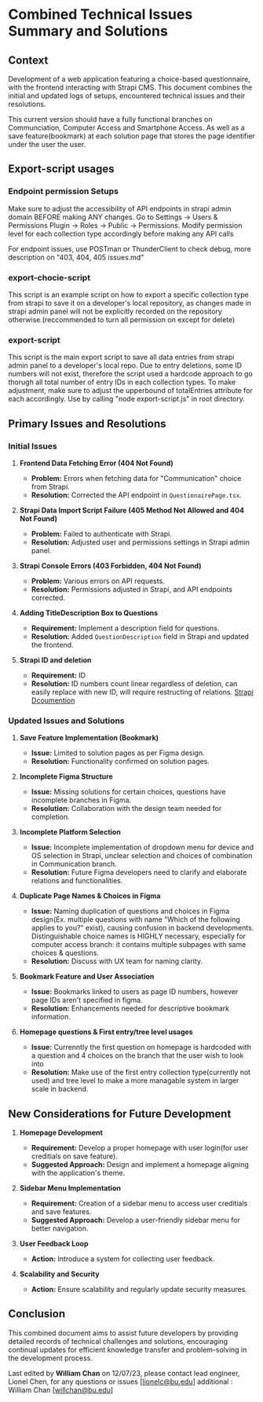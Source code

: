 
# Combined Technical Issues Summary and Solutions

## Context
Development of a web application featuring a choice-based questionnaire, with the frontend interacting with Strapi CMS. This document combines the initial and updated logs of setups, encountered technical issues and their resolutions.

This current version should have a fully functional branches on Communciation, Computer Access and Smartphone Access. As well as a save feature(bookmark) at each solution page that stores the page identifier under the user the user.


## Export-script usages

### Endpoint permission Setups 
Make sure to adjust the accessibility of API endpoints in strapi admin domain BEFORE making ANY changes. Go to Settings -> Users & Permissions Plugin -> Roles -> Public -> Permissions. Modify permission level for each collection type accordingly before making any API calls

For endpoint issues, use POSTman or ThunderClient to check debug, more description on "403, 404, 405 issues.md"

### export-chocie-script
This script is an example script on how to export a specific collection type from strapi to save it on a developer's local repository, as changes made in strapi admin panel will not be explicitly recorded on the repository otherwise.(reccommended to turn all permission on except for delete)

### export-script
This script is the main export script to save all data entries from strapi admin panel to a developer's local repo. Due to entry deletions, some ID numbers will not exist, therefore the script used a hardcode approach to go thorugh all total number of entry IDs in each collection types. To make adjustment, make sure to adjust the upperbound of totalEntries attribute for each accordingly. Use by calling "node export-script.js" in root directory.

## Primary Issues and Resolutions

### Initial Issues
1. **Frontend Data Fetching Error (404 Not Found)**
   - **Problem:** Errors when fetching data for "Communication" choice from Strapi.
   - **Resolution:** Corrected the API endpoint in `QuestionairePage.tsx`.

2. **Strapi Data Import Script Failure (405 Method Not Allowed and 404 Not Found)**
   - **Problem:** Failed to authenticate with Strapi.
   - **Resolution:** Adjusted user and permissions settings in Strapi admin panel.

3. **Strapi Console Errors (403 Forbidden, 404 Not Found)**
   - **Problem:** Various errors on API requests.
   - **Resolution:** Permissions adjusted in Strapi, and API endpoints corrected.

4. **Adding TitleDescription Box to Questions**
   - **Requirement:** Implement a description field for questions.
   - **Resolution:** Added `QuestionDescription` field in Strapi and updated the frontend.

4. **Strapi ID and deletion**
   - **Requirement:** ID 
   - **Resolution:** ID numbers count linear regardless of deletion, can easily replace with new ID, will require restructing of relations. 
   [Strapi Dcoumention](https://forum.strapi.io/t/id-field-doesnt-reset-after-delete/685)

### Updated Issues and Solutions
1. **Save Feature Implementation (Bookmark)**
   - **Issue:** Limited to solution pages as per Figma design.
   - **Resolution:** Functionality confirmed on solution pages.

2. **Incomplete Figma Structure**
   - **Issue:** Missing solutions for certain choices, questions have incomplete branches in Figma.
   - **Resolution:** Collaboration with the design team needed for completion.

3. **Incomplete Platform Selection**
   - **Issue:** Incomplete implementation of dropdown menu for device and OS selection in 
   Strapi, unclear selection and choices of combination in Communication branch.
   - **Resolution:** Future Figma developers need to clarify and elaborate relations and functionalities.

4. **Duplicate Page Names & Choices in Figma**
   - **Issue:** Naming duplication of questions and choices in Figma design(Ex. multiple questions with name "Which of the following applies to you?" exist), causing confusion in backend developments. Distinguishable choice names is HIGHLY necessary, especially for computer access branch: it contains multiple subpages with same choices & questions.
   - **Resolution:** Discuss with UX team for naming clarity.

5. **Bookmark Feature and User Association**
   - **Issue:** Bookmarks linked to users as page ID numbers, however page IDs aren't specified in figma.
   - **Resolution:** Enhancements needed for descriptive bookmark information.

6. **Homepage questions & First entry/tree level usages**
   - **Issue:** Currenntly the first question on homepage is hardcoded with a question and   4 choices on the branch that the user wish to look into
   - **Resolution:** Make use of the first entry collection type(currently not used) and tree level to make a more managable system in larger scale in backend.
   
## New Considerations for Future Development

1. **Homepage Development**
   - **Requirement:** Develop a proper homepage with user login(for user creditials on save feature).
   - **Suggested Approach:** Design and implement a homepage aligning with the application's theme.

2. **Sidebar Menu Implementation**
   - **Requirement:** Creation of a sidebar menu to access user creditials and save features.
   - **Suggested Approach:** Develop a user-friendly sidebar menu for better navigation.

3. **User Feedback Loop**
   - **Action:** Introduce a system for collecting user feedback.

4. **Scalability and Security**
   - **Action:** Ensure scalability and regularly update security measures.

## Conclusion
This combined document aims to assist future developers by providing detailed records of technical challenges and solutions, encouraging continual updates for efficient knowledge transfer and problem-solving in the development process.

Last edited by **William Chan** on 12/07/23, please contact lead engineer, Lionel Chen, for any questions or issues [lionelc@bu.edu]
additional : William Chan [willchan@bu.edu]

